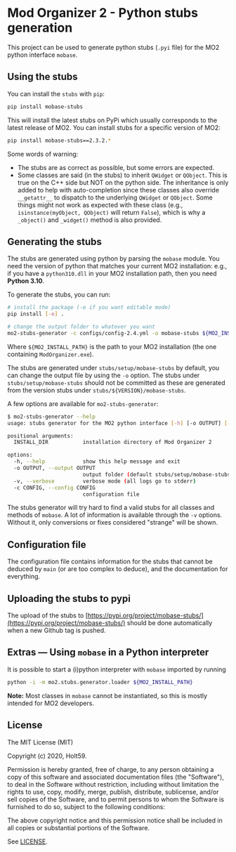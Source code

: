 # Mod Organizer 2 - Python stubs generation

This project can be used to generate python stubs (`.pyi` file) for the MO2 python
interface `mobase`.

## Using the stubs

You can install the `stubs` with `pip`:

```bash
pip install mobase-stubs
```

This will install the latest stubs on PyPi which usually corresponds to the latest release of
MO2.
You can install stubs for a specific version of MO2:

```bash
pip install mobase-stubs==2.3.2.*
```

Some words of warning:

- The stubs are as correct as possible, but some errors are expected.
- Some classes are said (in the stubs) to inherit `QWidget` or `QObject`. This is true
  on the C++ side but NOT on the python side. The inheritance is only added to help with
  auto-completion since these classes also override `__getattr__` to dispatch to the
  underlying `QWidget` or `QObject`. Some things might not work as expected with these
  class (e.g., `isinstance(myObject, QObject)` will return `False`), which is why a
  `_object()` and `_widget()` method is also provided.

## Generating the stubs

The stubs are generated using python by parsing the `mobase` module.
You need the version of python that matches your current MO2 installation: e.g., if you
have a `python310.dll` in your MO2 installation path, then you need **Python 3.10**.

To generate the stubs, you can run:

```bash
# install the package (-e if you want editable mode)
pip install [-e] .

# change the output folder to whatever you want
mo2-stubs-generator -c configs/config-2.4.yml -o mobase-stubs ${MO2_INSTALL_PATH}
```

Where `${MO2_INSTALL_PATH}` is the path to your MO2 installation (the one
containing `ModOrganizer.exe`).

The stubs are generated under `stubs/setup/mobase-stubs` by default, you
can change the output file by using the `-o` option.
The stubs under `stubs/setup/mobase-stubs` should not be committed as these are
generated from the version stubs under `stubs/${VERSION}/mobase-stubs`.

A few options are available for `mo2-stubs-generator`:

```bash
$ mo2-stubs-generator --help
usage: stubs generator for the MO2 python interface [-h] [-o OUTPUT] [-v] [-c CONFIG] INSTALL_DIR

positional arguments:
  INSTALL_DIR           installation directory of Mod Organizer 2

options:
  -h, --help            show this help message and exit
  -o OUTPUT, --output OUTPUT
                        output folder (default stubs/setup/mobase-stubs)
  -v, --verbose         verbose mode (all logs go to stderr)
  -c CONFIG, --config CONFIG
                        configuration file
```

The stubs generator will try hard to find a valid stubs for all classes
and methods of `mobase`.
A lot of information is available through the `-v` options. Without it,
only conversions or fixes considered "strange" will be shown.

## Configuration file

The configuration file contains information for the stubs that cannot be
deduced by `main` (or are too complex to deduce), and the documentation for everything.

## Uploading the stubs to pypi

The upload of the stubs to [https://pypi.org/project/mobase-stubs/](https://pypi.org/project/mobase-stubs/)
should be done automatically when a new Github tag is pushed.

## Extras &mdash; Using `mobase` in a Python interpreter

It is possible to start a (i)python interpreter with `mobase` imported by running

```bash
python -i -m mo2.stubs.generator.loader ${MO2_INSTALL_PATH}
```

**Note:** Most classes in `mobase` cannot be instantiated, so this is mostly intended
for MO2 developers.

## License

The MIT License (MIT)

Copyright (c) 2020, Holt59.

Permission is hereby granted, free of charge, to any person obtaining a copy of this software and associated documentation files (the "Software"), to deal in the Software without restriction, including without limitation the rights to use, copy, modify, merge, publish, distribute, sublicense, and/or sell copies of the Software, and to permit persons to whom the Software is furnished to do so, subject to the following conditions:

The above copyright notice and this permission notice shall be included in all copies or substantial portions of the Software.

See [LICENSE](LICENSE).
